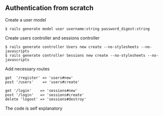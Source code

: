 ## Authentication from scratch

Create a user model

    $ rails generate model user username:string password_digest:string

Create users controller and sessions controller

    $ rails generate controller Users new create --no-stylesheets --no-javascripts
    $ rails generate controller Sessions new create --no-stylesheets --no-javascripts

Add necessary routes

    get  '/register' => 'users#new'
    post '/users'    => 'users#create'

    get '/login'    => 'sessions#new'
    post '/login'   => 'sessions#create'
    delete 'logout' => 'sessions#destroy'

The code is self explanatory
